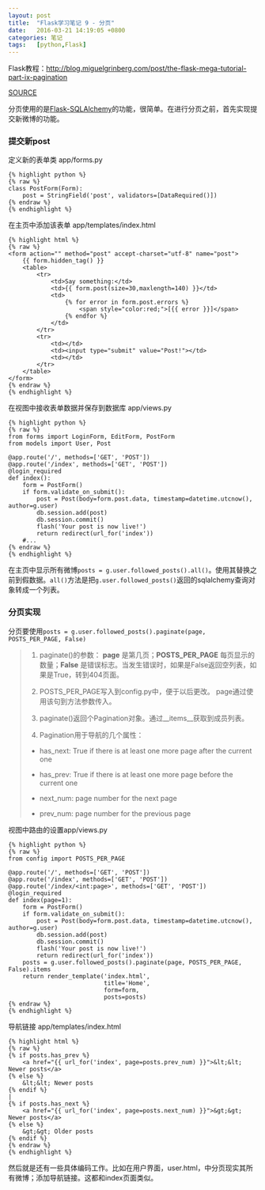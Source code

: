 ```yaml
---
layout: post
title:  "Flask学习笔记 9 - 分页"
date:   2016-03-21 14:19:05 +0800
categories: 笔记
tags:   [python,Flask]
---
```

Flask教程：<http://blog.miguelgrinberg.com/post/the-flask-mega-tutorial-part-ix-pagination>

[SOURCE](https://github.com/snowyxx/microblog)

分页使用的是[Flask-SQLAlchemy](http://packages.python.org/Flask-SQLAlchemy)的功能，很简单。在进行分页之前，首先实现提交新微博的功能。

### 提交新post

定义新的表单类 app/forms.py

    {% highlight python %}
    {% raw %}
    class PostForm(Form):
        post = StringField('post', validators=[DataRequired()])
    {% endraw %}
    {% endhighlight %}

在主页中添加该表单 app/templates/index.html

    {% highlight html %}
    {% raw %}
    <form action="" method="post" accept-charset="utf-8" name="post">
        {{ form.hidden_tag() }}        
        <table>
            <tr>
                <td>Say something:</td>
                <td>{{ form.post(size=30,maxlength=140) }}</td>
                <td>
                    {% for error in form.post.errors %}
                        <span style="color:red;">[{{ error }}]</span>
                    {% endfor %}
                </td>
            </tr>
            <tr>
                <td></td>
                <td><input type="submit" value="Post!"></td>
                <td></td>
            </tr>
        </table>
    </form>
    {% endraw %}
    {% endhighlight %}

在视图中接收表单数据并保存到数据库 app/views.py

    {% highlight python %}
    {% raw %}
    from forms import LoginForm, EditForm, PostForm
    from models import User, Post
    
    @app.route('/', methods=['GET', 'POST'])
    @app.route('/index', methods=['GET', 'POST'])
    @login_required
    def index():
        form = PostForm()
        if form.validate_on_submit():
            post = Post(body=form.post.data, timestamp=datetime.utcnow(), author=g.user)
            db.session.add(post)
            db.session.commit()
            flash('Your post is now live!')
            return redirect(url_for('index'))
        #...
    {% endraw %}
    {% endhighlight %}

在主页中显示所有微博`posts = g.user.followed_posts().all()`。使用其替换之前到假数据。`all()`方法是把`g.user.followed_posts()`返回的sqlalchemy查询对象转成一个列表。

### 分页实现

分页要使用`posts = g.user.followed_posts().paginate(page, POSTS_PER_PAGE, False)`

> 1. paginate()的参数： __page__ 是第几页；__POSTS\_PER\_PAGE__ 每页显示的数量；__False__ 是错误标志。当发生错误时，如果是False返回空列表，如果是True，转到404页面。
>
> 2. POSTS_PER_PAGE写入到config.py中，便于以后更改。 page通过使用该句到方法参数传入。
>
> 3. paginate()返回个Pagination对象。通过__items__获取到成员列表。
>
> 4. Pagination用于导航的几个属性：
>
>   - has_next: True if there is at least one more page after the current one
>
>   - has_prev: True if there is at least one more page before the current one
>
>   - next_num: page number for the next page
>
>   - prev_num: page number for the previous page

视图中路由的设置app/views.py

    {% highlight python %}
    {% raw %}
    from config import POSTS_PER_PAGE
    
    @app.route('/', methods=['GET', 'POST'])
    @app.route('/index', methods=['GET', 'POST'])
    @app.route('/index/<int:page>', methods=['GET', 'POST'])
    @login_required
    def index(page=1):
        form = PostForm()
        if form.validate_on_submit():
            post = Post(body=form.post.data, timestamp=datetime.utcnow(), author=g.user)
            db.session.add(post)
            db.session.commit()
            flash('Your post is now live!')
            return redirect(url_for('index'))
        posts = g.user.followed_posts().paginate(page, POSTS_PER_PAGE, False).items
        return render_template('index.html',
                               title='Home',
                               form=form,
                               posts=posts)
    {% endraw %}
    {% endhighlight %}

导航链接 app/templates/index.html

    {% highlight html %}
    {% raw %}
    {% if posts.has_prev %}
        <a href="{{ url_for('index', page=posts.prev_num) }}">&lt;&lt; Newer posts</a>
    {% else %}
        &lt;&lt; Newer posts
    {% endif %}
    |
    {% if posts.has_next %}
        <a href="{{ url_for('index', page=posts.next_num) }}">&gt;&gt; Newer posts</a>
    {% else %}
        &gt;&gt; Older posts
    {% endif %}
    {% endraw %}
    {% endhighlight %}

然后就是还有一些具体编码工作。比如在用户界面，user.html，中分页现实其所有微博；添加导航链接。这都和index页面类似。